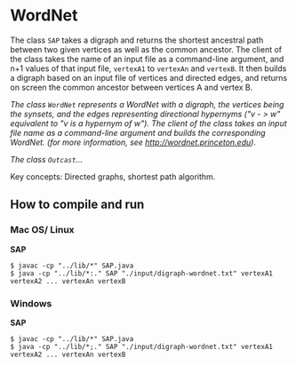 # WordNet

The class `SAP` takes a digraph and returns the shortest ancestral path between two given vertices as well as the common ancestor. The client of the class takes the name of an input file as a command-line argument, and n+1 values of that input file, `vertexA1` to `vertexAn` and `vertexB`. It then builds a digraph based on an input file of vertices and directed edges, and returns on screen the common ancestor between vertices A and vertex B.

*The class `WordNet` represents a WordNet with a digraph, the vertices being the synsets, and the edges representing directional hypernyms ("v - > w" equivalent to "v is a hypernym of w"). The client of the class takes an input file name as a command-line argument and builds the corresponding WordNet.
(for more information, see <a href="http://wordnet.princeton.edu">http://wordnet.princeton.edu</a>).*

*The class `Outcast`...*

Key concepts: Directed graphs, shortest path algorithm.

## How to compile and run

### Mac OS/ Linux

__SAP__
```
$ javac -cp "../lib/*" SAP.java
$ java -cp "../lib/*:." SAP "./input/digraph-wordnet.txt" vertexA1 vertexA2 ... vertexAn vertexB
```

### Windows

__SAP__
```
$ javac -cp "../lib/*" SAP.java
$ java -cp "../lib/*;." SAP "./input/digraph-wordnet.txt" vertexA1 vertexA2 ... vertexAn vertexB

